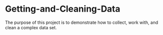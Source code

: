 # Getting-and-Cleaning-Data
The purpose of this project is to demonstrate how to collect, work with, and clean a complex data set.
